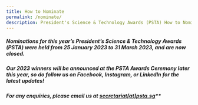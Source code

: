 ```yaml
---
title: How to Nominate
permalink: /nominate/
description: President's Science & Technology Awards (PSTA) How to Nominate
---
```

##### Nominations for this year’s President’s Science &amp; Technology Awards (PSTA) were held from 25 January 2023 to 31 March 2023, and are now closed. 
##### Our 2023 winners will be announced at the PSTA Awards Ceremony later this year, so do follow us on Facebook, Instagram, or LinkedIn for the latest updates!
##### For any enquiries, please email us at <u>secretariat[at]psta.sg</u>**